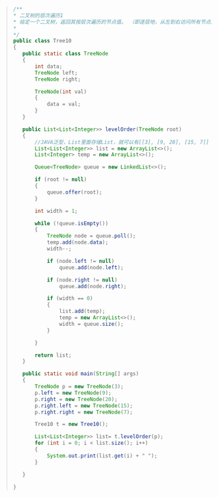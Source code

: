 >```java
>/**
> * 二叉树的层次遍历1
> * 给定一个二叉树，返回其按层次遍历的节点值。 （即逐层地，从左到右访问所有节点）。
> *
> */
>public class Tree10
>{
>    public static class TreeNode
>    {
>        int data;
>        TreeNode left;
>        TreeNode right;
>
>        TreeNode(int val)
>        {
>            data = val;
>        }
>    }
>
>    public List<List<Integer>> levelOrder(TreeNode root)
>    {
>        //JAVA泛型，List里面存储List，就可以有[[3], [9, 20], [15, 7]]
>        List<List<Integer>> list = new ArrayList<>();
>        List<Integer> temp = new ArrayList<>();
>
>        Queue<TreeNode> queue = new LinkedList<>();
>
>        if (root != null)
>        {
>            queue.offer(root);
>        }
>
>        int width = 1;
>
>        while (!queue.isEmpty())
>        {
>            TreeNode node = queue.poll();
>            temp.add(node.data);
>            width--;
>
>            if (node.left != null)
>                queue.add(node.left);
>
>            if (node.right != null)
>                queue.add(node.right);
>
>            if (width == 0)
>            {
>                list.add(temp);
>                temp = new ArrayList<>();
>                width = queue.size();
>            }
>
>        }
>
>        return list;
>    }
>
>    public static void main(String[] args)
>    {
>        TreeNode p = new TreeNode(3);
>        p.left = new TreeNode(9);
>        p.right = new TreeNode(20);
>        p.right.left = new TreeNode(15);
>        p.right.right = new TreeNode(7);
>
>        Tree10 t = new Tree10();
>
>        List<List<Integer>> list= t.levelOrder(p);
>        for (int i = 0; i < list.size(); i++)
>        {
>            System.out.print(list.get(i) + " ");
>        }
>
>    }
>
>}
>```


